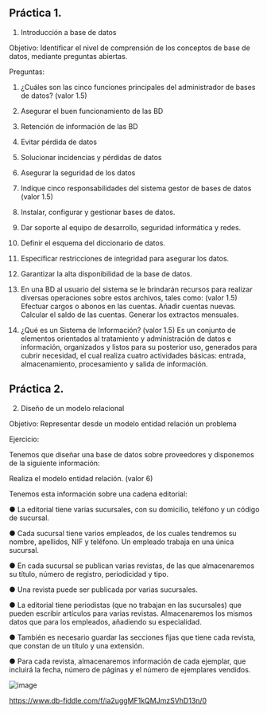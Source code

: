 ## Práctica 1.

1. Introducción a base de datos

Objetivo: Identificar el nivel de comprensión de los conceptos de base de datos,
mediante preguntas abiertas.
 
Preguntas:

1. ¿Cuáles son las cinco funciones principales del administrador de bases de datos?
(valor 1.5)

 1. Asegurar el buen funcionamiento de las BD
 2. Retención de información de las BD
 3. Evitar pérdida de datos
 4. Solucionar incidencias y pérdidas de datos
 5. Asegurar la seguridad de los datos

2. Indíque cinco responsabilidades del sistema gestor de bases de datos (valor 1.5)

 1. Instalar, configurar y gestionar bases de datos.
 2. Dar soporte al equipo de desarrollo, seguridad informática y redes.
 3. Definir el esquema del diccionario de datos.
 4. Especificar restricciones de integridad para asegurar los datos.
 5. Garantizar la alta disponibilidad de la base de datos.
 
3. En una BD al usuario del sistema se le brindarán recursos para realizar diversas
operaciones sobre estos archivos, tales como: (valor 1.5)
Efectuar cargos o abonos en las cuentas.
Añadir cuentas nuevas.
Calcular el saldo de las cuentas.
Generar los extractos mensuales.

4. ¿Qué es un Sistema de Información? (valor 1.5)
Es un conjunto de elementos orientados al tratamiento y administración de datos e información, organizados y listos para su posterior uso, generados para cubrir necesidad, el cual realiza cuatro actividades básicas: entrada, almacenamiento, procesamiento y salida de información.

## Práctica 2.

2. Diseño de un modelo relacional

Objetivo: Representar desde un modelo entidad relación un problema


Ejercicio:

Tenemos que diseñar una base de datos sobre proveedores y disponemos de la siguiente
información:

Realiza el modelo entidad relación. (valor 6)

Tenemos esta información sobre una cadena editorial:

● La editorial tiene varias sucursales, con su domicilio, teléfono y un código de
sucursal.

● Cada sucursal tiene varios empleados, de los cuales tendremos su nombre,
apellidos, NIF y teléfono. Un empleado trabaja en una única sucursal.

● En cada sucursal se publican varias revistas, de las que almacenaremos su título,
número de registro, periodicidad y tipo.

● Una revista puede ser publicada por varias sucursales.

● La editorial tiene periodistas (que no trabajan en las sucursales) que pueden
escribir artículos para varias revistas. Almacenaremos los mismos datos que para
los empleados, añadiendo su especialidad.

● También es necesario guardar las secciones fijas que tiene cada revista, que
constan de un título y una extensión.

● Para cada revista, almacenaremos información de cada ejemplar, que incluirá la
fecha, número de páginas y el número de ejemplares vendidos.


![image](https://user-images.githubusercontent.com/104279687/170845979-5b8c223a-76a7-4078-9155-7b4733e643fd.png)

https://www.db-fiddle.com/f/ia2uggMF1kQMJmzSVhD13n/0
